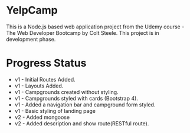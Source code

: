 # YelpCamp 

This is a Node.js based web application project from the Udemy course - The Web Developer Bootcamp by Colt Steele.
This project is in development phase. 

# Progress Status
* v1 - Initial Routes Added. 
* v1 - Layouts Added.
* v1 - Campgrounds created without styling.
* v1 - Campgrounds styled with cards (Bootstrap 4).
* v1 - Added a navigation bar and campground form styled.
* v1 - Basic styling of landing page
* v2 - Added mongoose
* v2 - Added description and show route(RESTful route).